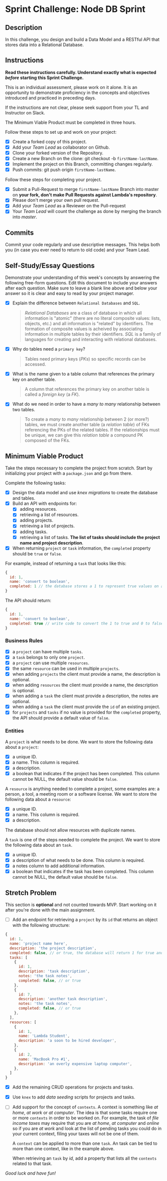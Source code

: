 # Sprint Challenge: Node DB Sprint

## Description

In this challenge, you design and build a Data Model and a RESTful API that stores data into a Relational Database.

## Instructions

**Read these instructions carefully. Understand exactly what is expected _before_ starting this Sprint Challenge.**

This is an individual assessment, please work on it alone. It is an opportunity to demonstrate proficiency in the concepts and objectives introduced and practiced in preceding days.

If the instructions are not clear, please seek support from your TL and Instructor on Slack.

The Minimum Viable Product must be completed in three hours.

Follow these steps to set up and work on your project:

-   [x] Create a forked copy of this project.
-   [x] Add your _Team Lead_ as collaborator on Github.
-   [x] Clone your forked version of the Repository.
-   [x] Create a new Branch on the clone: git checkout -b `firstName-lastName`.
-   [x] Implement the project on this Branch, committing changes regularly.
-   [x] Push commits: git push origin `firstName-lastName`.

Follow these steps for completing your project.

-   [x] Submit a Pull-Request to merge `firstName-lastName` Branch into master on **your fork, don't make Pull Requests against Lambda's repository**.
-   [x] Please don't merge your own pull request.
-   [x] Add your _Team Lead_ as a Reviewer on the Pull-request
-   [x] Your _Team Lead_ will count the challenge as done by merging the branch into _master_.

## Commits

Commit your code regularly and use descriptive messages. This helps both you (in case you ever need to return to old code) and your Team Lead.

## Self-Study/Essay Questions

Demonstrate your understanding of this week's concepts by answering the following free-form questions. Edit this document to include your answers after each question. Make sure to leave a blank line above and below your answer so it is clear and easy to read by your project manager.

-   [x] Explain the difference between `Relational Databases` and `SQL`.

    > _Relational Databases_ are a class of database in which all information is "atomic" (there are no literal composite values: lists, objects, etc.) and all information is "related" by identifiers. The formation of composite values is acheived by associating information in multiple tables by their identifiers. _SQL_ is a family of languages for creating and interacting with relational databases.

-   [x] Why do tables need a `primary key`?

    > Tables need primary keys (_PKs_) so specific records can be accessed.

-   [x] What is the name given to a table column that references the primary key on another table.

    > A column that references the primary key on another table is called a _foreign key_ (a _FK_).

-   [x] What do we need in order to have a _many to many_ relationship between two tables.

    > To create a _many to many_ relationship between 2 (or more?) tables, we must create another table (a _relation table_) of FKs referencing the PKs of the related tables. If the relationships must be unique, we can give this _relation table_ a compound PK composed of the FKs.

## Minimum Viable Product

Take the steps necessary to complete the project from scratch. Start by initializing your project with a `package.json` and go from there.

Complete the following tasks:

-   [x] Design the data model and use _knex migrations_ to create the database and tables.
-   [x] Build an API with endpoints for:
    -   [x] adding resources.
    -   [x] retrieving a list of resources.
    -   [x] adding projects.
    -   [x] retrieving a list of projects.
    -   [x] adding tasks.
    -   [x] retrieving a list of tasks. **The list of tasks should include the project name and project description**.
-   [x] When returning `project` or `task` information, the `completed` property should be `true` or `false`.

For example, instead of returning a `task` that looks like this:

```js
{
  id: 1,
  name: 'convert to boolean',
  completed: 1 // the database stores a 1 to represent true values on a boolean field
}
```

The API should return:

```js
{
  id: 1,
  name: 'convert to boolean',
  completed: true // write code to convert the 1 to true and 0 to false
}
```

### Business Rules

-   [x] a `project` can have multiple `tasks`.
-   [x] a `task` belongs to only one `project`.
-   [x] a `project` can use multiple `resources`.
-   [x] the same `resource` can be used in multiple `projects`.
-   [x] when adding `projects` the client must provide a name, the description is optional.
-   [x] when adding `resources` the client must provide a name, the description is optional.
-   [x] when adding a `task` the client must provide a description, the notes are optional.
-   [x] when adding a `task` the client must provide the `id` of an existing project.
-   [x] for `projects` and `tasks` if no value is provided for the `completed` property, the API should provide a default value of `false`.

### Entities

A `project` is what needs to be done. We want to store the following data about a `project`:

-   [x] a unique ID.
-   [x] a name. This column is required.
-   [x] a description.
-   [x] a boolean that indicates if the project has been completed. This column cannot be NULL, the default value should be `false`.

A `resource` is anything needed to complete a project, some examples are: a person, a tool, a meeting room or a software license. We want to store the following data about a `resource`:

-   [x] a unique ID.
-   [x] a name. This column is required.
-   [x] a description.

The database should not allow resources with duplicate names.

A `task` is one of the steps needed to complete the project. We want to store the following data about an `task`.

-   [x] a unique ID.
-   [x] a description of what needs to be done. This column is required.
-   [x] a notes column to add additional information.
-   [x] a boolean that indicates if the task has been completed. This column cannot be NULL, the default value should be `false`.

## Stretch Problem

This section is **optional** and not counted towards MVP. Start working on it after you're done with the main assignment.

-   [ ] Add an endpoint for retrieving a `project` by its `id` that returns an object with the following structure:

```js
{
  id: 1,
  name: 'project name here',
  description: 'the project description',
  completed: false, // or true, the database will return 1 for true and 0 for false
  tasks: [
    {
      id: 1,
      description: 'task description',
      notes: 'the task notes',
      completed: false, // or true
    },
    {
      id: 7,
      description: 'another task description',
      notes: 'the task notes',
      completed: false, // or true
    },
  ],
  resources: [
    {
      id: 1,
      name: 'Lambda Student',
      description: 'a soon to be hired developer',
    },
    {
      id: 2,
      name: 'MacBook Pro #1',
      description: 'an overly expensive laptop computer',
    },
  ]
}
```

-   [x] Add the remaining CRUD operations for projects and tasks.

-   [x] Use `knex` to add _data seeding_ scripts for projects and tasks.

-   [ ] Add support for the concept of `contexts`. A context is something like _at home_, _at work_ or _at computer_. The idea is that some tasks require one or more `contexts` in order to be worked on. For example, the task of _file income taxes_ may require that you are _at home_, _at computer_ and _online_ so if you are _at work_ and look at the list of pending tasks you could do in your current context, filing your taxes will not be one of them.

    A `context` can be applied to more than one `task`. An task can be tied to more than one context, like in the example above.

    When retrieving an `task` by _id_, add a property that lists all the `contexts` related to that task.

_Good luck and have fun!_
